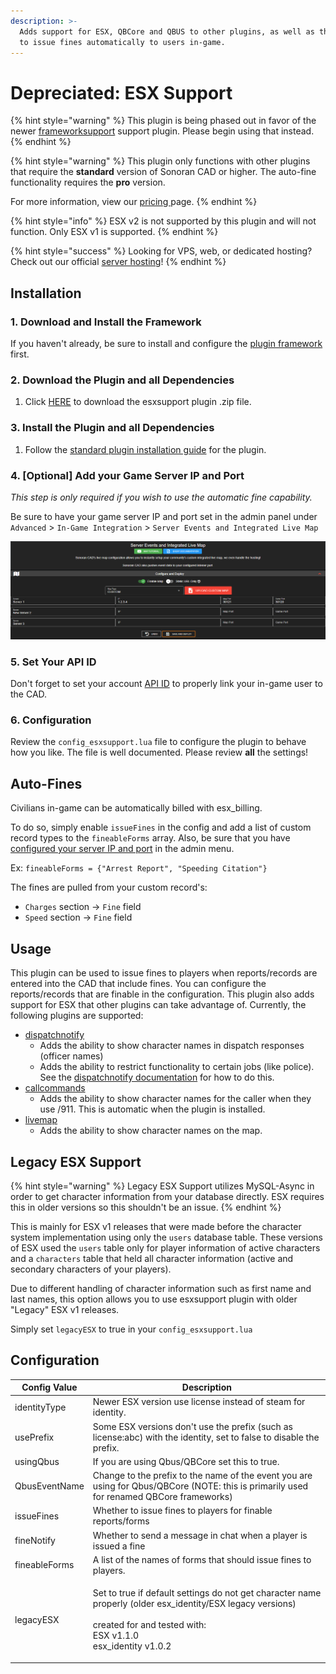 ```yaml
---
description: >-
  Adds support for ESX, QBCore and QBUS to other plugins, as well as the ability
  to issue fines automatically to users in-game.
---
```


# Depreciated: ESX Support

{% hint style="warning" %}
This plugin is being phased out in favor of the newer [frameworksupport](../../../../../roadmap/v2-legacy/available-plugins/framework-support-esx-qbcore-and-auto-fines/) support plugin. Please begin using that instead.
{% endhint %}

{% hint style="warning" %}
This plugin only functions with other plugins that require the **standard** version of Sonoran CAD or higher. The auto-fine functionality requires the **pro** version.

For more information, view our [pricing ](../../../../../pricing/faq/)page.
{% endhint %}

{% hint style="info" %}
ESX v2 is not supported by this plugin and will not function. Only ESX v1 is supported.
{% endhint %}

{% hint style="success" %}
Looking for VPS, web, or dedicated hosting? Check out our official [server hosting](../../../../../other-products/server-hosting.md)!
{% endhint %}

## Installation

### 1. Download and Install the Framework

If you haven't already, be sure to install and configure the [plugin framework](../../../../../roadmap/v2-legacy/framework-installation.md) first.

### 2. Download the Plugin and all Dependencies

1. Click [HERE](https://github.com/Sonoran-Software/sonoran\_esxsupport/releases/tag/latest) to download the esxsupport plugin .zip file.

### 3. Install the Plugin and all Dependencies

1. Follow the [standard plugin installation guide](../../../../../roadmap/v2-legacy/plugin-installation/) for the plugin.

### 4. \[Optional] Add your Game Server IP and Port

_This step is only required if you wish to use the automatic fine capability._

Be sure to have your game server IP and port set in the admin panel under `Advanced` > `In-Game Integration` > `Server Events and Integrated Live Map`

![Sonoran CAD - Server IP and Port](<../../../../../.gitbook/assets/image (195).png>)

### 5. Set Your API ID

Don't forget to set your account [API ID](../../../../../sonoran-cad/api-integration/getting-started/setting-your-api-id.md) to properly link your in-game user to the CAD.

### 6. Configuration

Review the `config_esxsupport.lua` file to configure the plugin to behave how you like. The file is well documented. Please review **all** the settings!

## Auto-Fines

Civilians in-game can be automatically billed with esx\_billing.

To do so, simply enable `issueFines` in the config and add a list of custom record types to the `fineableForms` array. Also, be sure that you have [configured your server IP and port](esx-support.md#4-optional-add-your-game-server-ip-and-port) in the admin menu.

Ex: `fineableForms = {"Arrest Report", "Speeding Citation"}`

The fines are pulled from your custom record's:

* `Charges` section -> `Fine` field
* `Speed` section -> `Fine` field

## Usage

This plugin can be used to issue fines to players when reports/records are entered into the CAD that include fines. You can configure the reports/records that are finable in the configuration. This plugin also adds support for ESX that other plugins can take advantage of. Currently, the following plugins are supported:

* [dispatchnotify](../../../../../roadmap/v2-legacy/available-plugins/dispatch-notify.md)
  * Adds the ability to show character names in dispatch responses (officer names)
  * Adds the ability to restrict functionality to certain jobs (like police). See the [dispatchnotify documentation](../../../../../roadmap/v2-legacy/available-plugins/dispatch-notify.md) for how to do this.
* [callcommands](../../../../../roadmap/v2-legacy/available-plugins/call-commands.md)
  * Adds the ability to show character names for the caller when they use /911. This is automatic when the plugin is installed.
* [livemap](../../../../../roadmap/v2-legacy/available-plugins/live-map.md)
  * Adds the ability to show character names on the map.

## Legacy ESX Support

{% hint style="warning" %}
Legacy ESX Support utilizes MySQL-Async in order to get character information from your database directly. ESX requires this in older versions so this shouldn't be an issue.
{% endhint %}

This is mainly for ESX v1 releases that were made before the character system implementation using only the `users` database table. These versions of ESX used the `users` table only for player information of active characters and a `characters` table that held all character information (active and secondary characters of your players).

Due to different handling of character information such as first name and last names, this option allows you to use esxsupport plugin with older "Legacy" ESX v1 releases.

Simply set `legacyESX` to true in your `config_esxsupport.lua`

## Configuration

| Config Value  | Description                                                                                                                                                                                 |
| ------------- | ------------------------------------------------------------------------------------------------------------------------------------------------------------------------------------------- |
| identityType  | Newer ESX version use license instead of steam for identity.                                                                                                                                |
| usePrefix     | Some ESX versions don't use the prefix (such as license:abc) with the identity, set to false to disable the prefix.                                                                         |
| usingQbus     | If you are using Qbus/QBCore set this to true.                                                                                                                                              |
| QbusEventName | Change to the prefix to the name of the event you are using for Qbus/QBCore (NOTE: this is primarily used for renamed QBCore frameworks)                                                    |
| issueFines    | Whether to issue fines to players for finable reports/forms                                                                                                                                 |
| fineNotify    | Whether to send a message in chat when a player is issued a fine                                                                                                                            |
| fineableForms | A list of the names of forms that should issue fines to players.                                                                                                                            |
| legacyESX     | <p>Set to true if default settings do not get character name properly (older esx_identity/ESX legacy versions)<br><br>created for and tested with:<br>ESX v1.1.0<br>esx_identity v1.0.2</p> |
